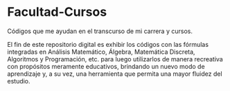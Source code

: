 # Facultad-Cursos
Códigos que me ayudan en el transcurso de mi carrera y cursos.

El fin de este repositorio digital es exhibir los códigos con las fórmulas integradas en Análisis Matemático, Álgebra, Matemática Discreta, Algoritmos y Programación, etc. para
luego utilizarlos de manera recreativa con propósitos meramente educativos, brindando un nuevo modo de aprendizaje y, a su vez, una herramienta que permita una mayor fluidez
del estudio.
